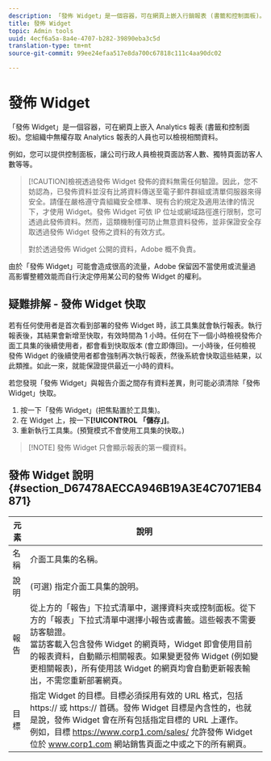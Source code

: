 ```yaml
---
description: 「發佈 Widget」是一個容器，可在網頁上嵌入行銷報表 (書籤和控制面板)。您組織中無權存取行銷報告的人員將可以檢視相關資料。
title: 發佈 Widget
topic: Admin tools
uuid: 4ecf6a5a-8a4e-4707-b282-39890eba3c5d
translation-type: tm+mt
source-git-commit: 99ee24efaa517e8da700c67818c111c4aa90dc02

---
```



# 發佈 Widget

「發佈 Widget」是一個容器，可在網頁上嵌入 Analytics 報表 (書籤和控制面板)。您組織中無權存取 Analytics 報表的人員也可以檢視相關資料。

例如，您可以提供控制面板，讓公司行政人員檢視頁面訪客人數、獨特頁面訪客人數等等。

> [!CAUTION]檢視透過發佈 Widget 發佈的資料無需任何驗證。因此，您不妨認為，已發佈資料並沒有比將資料傳送至電子郵件群組或清單伺服器來得安全。請僅在嚴格遵守貴組織安全標準、現有合約規定及適用法律的情況下，才使用 Widget。發佈 Widget 可依 IP 位址或網域路徑進行限制，您可透過此發佈資料。然而，這類機制僅可防止無意資料發佈，並非保證安全存取透過發佈 Widget 發佈之資料的有效方式。
>
> 對於透過發佈 Widget 公開的資料，Adobe 概不負責。

由於「發佈 Widget」可能會造成很高的流量，Adobe 保留因不當使用或流量過高影響整體效能而自行決定停用某公司的發佈 Widget 的權利。

## 疑難排解 - 發佈 Widget 快取

若有任何使用者是首次看到部署的發佈 Widget 時，該工具集就會執行報表。執行報表後，其結果會新增至快取，有效時間為 1 小時。任何在下一個小時檢視發佈介面工具集的後續使用者，都會看到快取版本 (會立即傳回)。一小時後，任何檢視發佈 Widget 的後續使用者都會強制再次執行報表，然後系統會快取這些結果，以此類推。如此一來，就能保證提供最近一小時的資料。

若您發現「發佈 Widget」與報告介面之間存有資料差異，則可能必須清除「發佈 Widget」快取。

1. 按一下「發佈 Widget」(把焦點置於工具集)。
1. 在 Widget 上，按一下&#x200B;**[!UICONTROL 「儲存」]**。
1. 重新執行工具集。(預覽模式不會使用工具集的快取。)

> [!NOTE] 發佈 Widget 只會顯示報表的第一欄資料。

## 發佈 Widget 說明 {#section_D67478AECCA946B19A3E4C7071EB4871}

| 元素 | 說明 |
|--- |--- |
| 名稱 | 介面工具集的名稱。 |
| 說明 | (可選) 指定介面工具集的說明。 |
| 報告 | 從上方的「報告」下拉式清單中，選擇資料夾或控制面板。從下方的「報表」下拉式清單中選擇小報告或書籤。這些報表不需要訪客驗證。<br>當訪客載入包含發佈 Widget 的網頁時，Widget 即會使用目前的報表資料，自動顯示相關報表。如果變更發佈 Widget (例如變更相關報表)，所有使用該 Widget 的網頁均會自動更新報表輸出，不需您重新部署網頁。</br> |
| 目標 | 指定 Widget 的目標。目標必須採用有效的 URL 格式，包括 https:// 或 https:// 首碼。發佈 Widget 目標是內含性的，也就是說，發佈 Widget 會在所有包括指定目標的 URL 上運作。<br>例如，目標 https://www.corp1.com/sales/ 允許發佈 Widget 位於 www.corp1.com 網站銷售頁面之中或之下的所有網頁。</br> |
